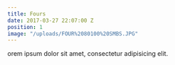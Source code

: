 ```yaml
---
title: Fours
date: 2017-03-27 22:07:00 Z
position: 1
image: "/uploads/FOUR%2080100%20SMBS.JPG"
---
```


orem ipsum dolor sit amet, consectetur adipisicing elit.